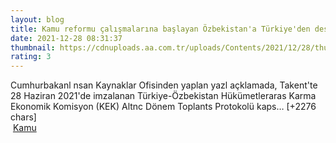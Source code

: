 ```yaml
--- 
layout: blog
title: Kamu reformu çalışmalarına başlayan Özbekistan'a Türkiye'den destek
date: 2021-12-28 08:31:37
thumbnail: https://cdnuploads.aa.com.tr/uploads/Contents/2021/12/28/thumbs_b_c_bf7bb694a99d1b397cd489d426496e97.jpg
rating: 3
---
```

Cumhurbakanl nsan Kaynaklar Ofisinden yaplan yazl açklamada, Takent'te 28 Haziran 2021'de imzalanan Türkiye-Özbekistan Hükümetleraras Karma Ekonomik Komisyon (KEK) Altnc Dönem Toplants Protokolü kaps… [+2276 chars]</br>&nbsp;<a href="">Kamu</a>